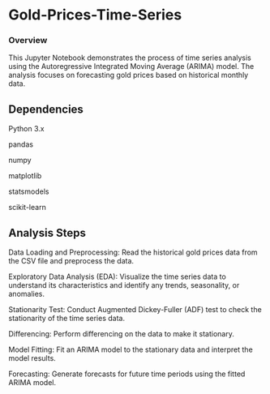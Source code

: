 # Gold-Prices-Time-Series
### Overview
This Jupyter Notebook demonstrates the process of time series analysis using the Autoregressive Integrated Moving Average (ARIMA) model. The analysis focuses on forecasting gold prices based on historical monthly data.

## Dependencies
Python 3.x

pandas

numpy

matplotlib

statsmodels

scikit-learn

## Analysis Steps
Data Loading and Preprocessing: Read the historical gold prices data from the CSV file and preprocess the data.

Exploratory Data Analysis (EDA): Visualize the time series data to understand its characteristics and identify any trends, seasonality, or anomalies.

Stationarity Test: Conduct Augmented Dickey-Fuller (ADF) test to check the stationarity of the time series data.

Differencing: Perform differencing on the data to make it stationary.

Model Fitting: Fit an ARIMA model to the stationary data and interpret the model results.

Forecasting: Generate forecasts for future time periods using the fitted ARIMA model.
